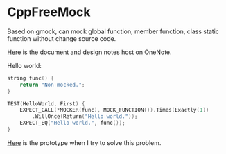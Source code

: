 CppFreeMock
===========

Based on gmock, can mock global function, member function, class static function without change source code.

[Here](https://onedrive.live.com/redir?resid=4C6FDC828365B80E!28191&authkey=!AK5mz05lh29D2eQ&ithint=onenote%2c) is the document and design notes host on OneNote.

Hello world:

```cpp
string func() {
    return "Non mocked.";
}

TEST(HelloWorld, First) {
    EXPECT_CALL(*MOCKER(func), MOCK_FUNCTION()).Times(Exactly(1))
        .WillOnce(Return("Hello world."));
    EXPECT_EQ("Hello world.", func());
}
```

[Here](https://github.com/gzc9047/cpp_non_virtual_mock) is the prototype when I try to solve this problem.